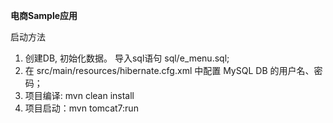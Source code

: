 **电商Sample应用**

启动方法
1. 创建DB, 初始化数据。 导入sql语句 sql/e_menu.sql;
2. 在 src/main/resources/hibernate.cfg.xml 中配置 MySQL DB 的用户名、密码；
3. 项目编译: mvn clean install
4. 项目启动：mvn tomcat7:run